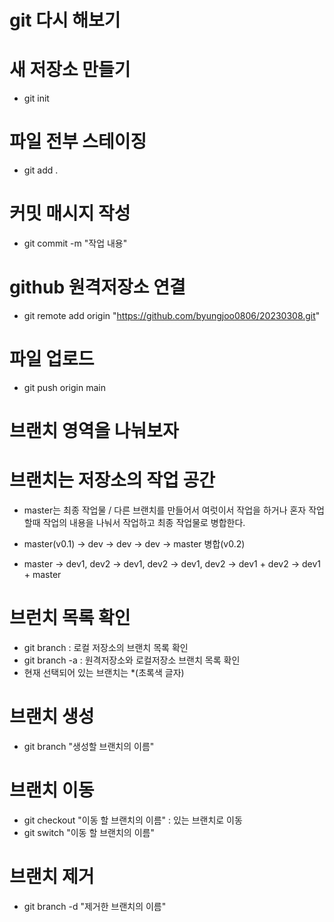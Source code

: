 # git 다시 해보기
# 새 저장소 만들기
- git init

# 파일 전부 스테이징
- git add .

# 커밋 매시지 작성
- git commit -m "작업 내용"

# github 원격저장소 연결
- git remote add origin "https://github.com/byungjoo0806/20230308.git"

# 파일 업로드
- git push origin main

# 브랜치 영역을 나눠보자

# 브랜치는 저장소의 작업 공간

- master는 최종 작업물 / 다른 브랜치를 만들어서 여럿이서 
작업을 하거나 혼자 작업할때 작업의 내용을 나눠서 작업하고 최종 작업물로 병합한다.

- master(v0.1) -> dev -> dev -> dev -> master 병합(v0.2)

- master -> dev1, dev2 -> dev1, dev2 -> dev1, dev2 -> dev1 + dev2 -> dev1 + master

# 브런치 목록 확인
- git branch : 로컬 저장소의 브랜치 목록 확인
- git branch -a : 원격저장소와 로컬저장소 브랜치 목록 확인
- 현재 선택되어 있는 브랜치는 *(초록색 글자)

# 브랜치 생성
- git branch "생성할 브랜치의 이름"

# 브랜치 이동
- git checkout "이동 할 브랜치의 이름" : 있는 브랜치로 이동
- git switch "이동 할 브랜치의 이름"

# 브랜치 제거
- git branch -d "제거한 브랜치의 이름"

